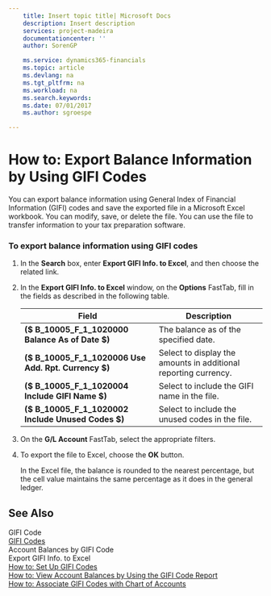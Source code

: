 ```yaml
---
    title: Insert topic title| Microsoft Docs
    description: Insert description
    services: project-madeira
    documentationcenter: ''
    author: SorenGP

    ms.service: dynamics365-financials
    ms.topic: article
    ms.devlang: na
    ms.tgt_pltfrm: na
    ms.workload: na
    ms.search.keywords:
    ms.date: 07/01/2017
    ms.author: sgroespe

---
```

# How to: Export Balance Information by Using GIFI Codes
You can export balance information using General Index of Financial Information \(GIFI\) codes and save the exported file in a Microsoft Excel workbook. You can modify, save, or delete the file. You can use the file to transfer information to your tax preparation software.  
  
### To export balance information using GIFI codes  
  
1.  In the **Search** box, enter **Export GIFI Info. to Excel**, and then choose the related link.  
  
2.  In the **Export GIFI Info. to Excel** window, on the **Options** FastTab, fill in the fields as described in the following table.  
  
    |Field|Description|  
    |---------------------------------|---------------------------------------|  
    |**\($ B\_10005\_F\_1\_1020000 Balance As of Date $\)**|The balance as of the specified date.|  
    |**\($ B\_10005\_F\_1\_1020006 Use Add. Rpt. Currency $\)**|Select to display the amounts in additional reporting currency.|  
    |**\($ B\_10005\_F\_1\_1020004 Include GIFI Name $\)**|Select to include the GIFI name in the file.|  
    |**\($ B\_10005\_F\_1\_1020002 Include Unused Codes $\)**|Select to include the unused codes in the file.|  
  
3.  On the **G\/L Account** FastTab, select the appropriate filters.  
  
4.  To export the file to Excel, choose the **OK** button.  
  
     In the Excel file, the balance is rounded to the nearest percentage, but the cell value maintains the same percentage as it does in the general ledger.  
  
## See Also  
 GIFI Code   
 [GIFI Codes](gifi-codes.md)   
 Account Balances by GIFI Code   
 Export GIFI Info. to Excel   
 [How to: Set Up GIFI Codes](how-to-set-up-gifi-codes.md)   
 [How to: View Account Balances by Using the GIFI Code Report](how-to-view-account-balances-by-using-the-gifi-code-report.md)   
 [How to: Associate GIFI Codes with Chart of Accounts](how-to-associate-gifi-codes-with-chart-of-accounts.md)